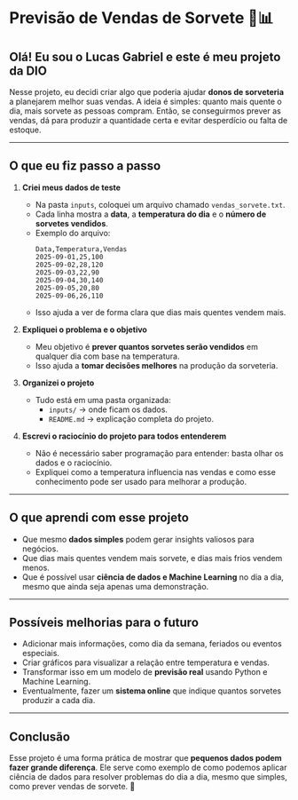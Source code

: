 # Previsão de Vendas de Sorvete 🍦📊

## Olá! Eu sou o Lucas Gabriel e este é meu projeto da DIO

Nesse projeto, eu decidi criar algo que poderia ajudar **donos de sorveteria** a planejarem melhor suas vendas. A ideia é simples: quanto mais quente o dia, mais sorvete as pessoas compram. Então, se conseguirmos prever as vendas, dá para produzir a quantidade certa e evitar desperdício ou falta de estoque.

---

## O que eu fiz passo a passo

1. **Criei meus dados de teste**  
   - Na pasta `inputs`, coloquei um arquivo chamado `vendas_sorvete.txt`.
   - Cada linha mostra a **data**, a **temperatura do dia** e o **número de sorvetes vendidos**.
   - Exemplo do arquivo:
     ```
     Data,Temperatura,Vendas
     2025-09-01,25,100
     2025-09-02,28,120
     2025-09-03,22,90
     2025-09-04,30,140
     2025-09-05,20,80
     2025-09-06,26,110
     ```
   - Isso ajuda a ver de forma clara que dias mais quentes vendem mais.

2. **Expliquei o problema e o objetivo**  
   - Meu objetivo é **prever quantos sorvetes serão vendidos** em qualquer dia com base na temperatura.
   - Isso ajuda a **tomar decisões melhores** na produção da sorveteria.

3. **Organizei o projeto**  
   - Tudo está em uma pasta organizada:
     - `inputs/` → onde ficam os dados.
     - `README.md` → explicação completa do projeto.

4. **Escrevi o raciocínio do projeto para todos entenderem**  
   - Não é necessário saber programação para entender: basta olhar os dados e o raciocínio.
   - Expliquei como a temperatura influencia nas vendas e como esse conhecimento pode ser usado para melhorar a produção.

---

## O que aprendi com esse projeto

- Que mesmo **dados simples** podem gerar insights valiosos para negócios.
- Que dias mais quentes vendem mais sorvete, e dias mais frios vendem menos.
- Que é possível usar **ciência de dados e Machine Learning** no dia a dia, mesmo que ainda seja apenas uma demonstração.

---

## Possíveis melhorias para o futuro

- Adicionar mais informações, como dia da semana, feriados ou eventos especiais.
- Criar gráficos para visualizar a relação entre temperatura e vendas.
- Transformar isso em um modelo de **previsão real** usando Python e Machine Learning.
- Eventualmente, fazer um **sistema online** que indique quantos sorvetes produzir a cada dia.

---

## Conclusão

Esse projeto é uma forma prática de mostrar que **pequenos dados podem fazer grande diferença**. Ele serve como exemplo de como podemos aplicar ciência de dados para resolver problemas do dia a dia, mesmo que simples, como prever vendas de sorvete. 🍦
